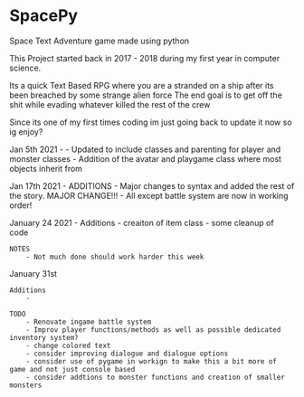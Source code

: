 # SpacePy
Space Text Adventure game made using python

This Project started back in 2017 - 2018 during my first year in computer science.

Its a quick Text Based RPG where you are a stranded on a ship after its been breached by some strange alien force
The end goal is to get off the shit while evading whatever killed the rest of the crew 

Since its one of my first times coding im just going back to update it now so ig enjoy?

Jan 5th 2021 -
    - Updated to include classes and parenting for player and monster classes
    - Addition of the avatar and playgame class where most objects inherit from 

Jan 17th 2021 -
    ADDITIONS
        - Major changes to syntax and added the rest of the story. MAJOR CHANGE!!!
        - All except battle system are now in working order!
        
January 24 2021 -
    Additions
        - creaiton of item class
        - some cleanup of code
    
    NOTES
        - Not much done should work harder this week

January 31st

    Additions
        - 

    TODO
        - Renovate ingame battle system
        - Improv player functions/methods as well as possible dedicated inventory system?
        - change colored text 
        - consider improving dialogue and dialogue options
        - consider use of pygame in workign to make this a bit more of game and not just console based 
        - consider addtions to monster functions and creation of smaller monsters
